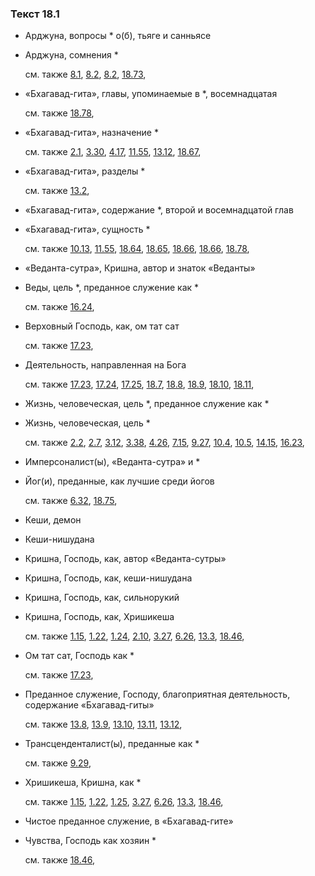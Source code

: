 ### Текст 18.1
	
- Арджуна, вопросы \* о(б), тьяге и санньясе

	
- Арджуна, сомнения \*

	см. также  [8.1](../08/0801.md),  [8.2](../08/0802.md),  [8.2](../08/0802.md),  [18.73](../18/1873.md), 
	
- «Бхагавад-гита», главы, упоминаемые в \*, восемнадцатая

	см. также  [18.78](../18/1878.md), 
	
- «Бхагавад-гита», назначение \*

	см. также  [2.1](../02/0201.md),  [3.30](../03/0330.md),  [4.17](../04/0417.md),  [11.55](../11/1155.md),  [13.12](../13/1312.md),  [18.67](../18/1867.md), 
	
- «Бхагавад-гита», разделы \*

	см. также  [13.2](../13/1302.md), 
	
- «Бхагавад-гита», содержание \*, второй и восемнадцатой глав

	
- «Бхагавад-гита», сущность \*

	см. также  [10.13](../10/1013.md),  [11.55](../11/1155.md),  [18.64](../18/1864.md),  [18.65](../18/1865.md),  [18.66](../18/1866.md),  [18.66](../18/1866.md),  [18.78](../18/1878.md), 
	
- «Веданта-сутра», Кришна, автор и знаток «Веданты»

	
- Веды, цель \*, преданное служение как \*

	см. также  [16.24](../16/1624.md), 
	
- Верховный Господь, как, ом тат сат

	см. также  [17.23](../17/1723.md), 
	
- Деятельность, направленная на Бога

	см. также  [17.23](../17/1723.md),  [17.24](../17/1724.md),  [17.25](../17/1725.md),  [18.7](../18/1807.md),  [18.8](../18/1808.md),  [18.9](../18/1809.md),  [18.10](../18/1810.md),  [18.11](../18/1811.md), 
	
- Жизнь, человеческая, цель \*, преданное служение как \*

	
- Жизнь, человеческая, цель \*

	см. также  [2.2](../02/0202.md),  [2.7](../02/0207.md),  [3.12](../03/0312.md),  [3.38](../03/0338.md),  [4.26](../04/0426.md),  [7.15](../07/0715.md),  [9.27](../09/0927.md),  [10.4](../10/1004.md),  [10.5](../10/1005.md),  [14.15](../14/1415.md),  [16.23](../16/1623.md), 
	
- Имперсоналист(ы), «Веданта-сутра» и \*

	
- Йог(и), преданные, как лучшие среди йогов

	см. также  [6.32](../06/0632.md),  [18.75](../18/1875.md), 
	
- Кеши, демон

	
- Кеши-нишудана

	
- Кришна, Господь, как, автор «Веданта-сутры»

	
- Кришна, Господь, как, кеши-нишудана

	
- Кришна, Господь, как, сильнорукий

	
- Кришна, Господь, как, Хришикеша

	см. также  [1.15](../01/0115.md),  [1.22](../01/0122.md),  [1.24](../01/0124.md),  [2.10](../02/0210.md),  [3.27](../03/0327.md),  [6.26](../06/0626.md),  [13.3](../13/1303.md),  [18.46](../18/1846.md), 
	
- Ом тат сат, Господь как \*

	см. также  [17.23](../17/1723.md), 
	
- Преданное служение, Господу, благоприятная деятельность, содержание «Бхагавад-гиты»

	см. также  [13.8](../13/1308.md),  [13.9](../13/1309.md),  [13.10](../13/1310.md),  [13.11](../13/1311.md),  [13.12](../13/1312.md), 
	
- Трансценденталист(ы), преданные как \*

	см. также  [9.29](../09/0929.md), 
	
- Хришикеша, Кришна, как \*

	см. также  [1.15](../01/0115.md),  [1.22](../01/0122.md),  [1.25](../01/0125.md),  [3.27](../03/0327.md),  [6.26](../06/0626.md),  [13.3](../13/1303.md),  [18.46](../18/1846.md), 
	
- Чистое преданное служение, в «Бхагавад-гите»

	
- Чувства, Господь как хозяин \*

	см. также  [18.46](../18/1846.md), 
